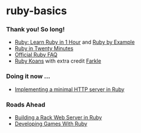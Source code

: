 # ruby-basics

### Thank you! So long!
- [Ruby: Learn Ruby in 1 Hour](http://xahlee.info/ruby/ruby_basics.html) and [Ruby by Example](http://xahlee.info/ruby/ruby_index.html)
- [Ruby in Twenty Minutes](https://www.ruby-lang.org/en/documentation/quickstart/)
- [Official Ruby FAQ](https://www.ruby-lang.org/en/documentation/faq/)
- [Ruby Koans](http://rubykoans.com/) with extra credit [Farkle](https://en.wikipedia.org/wiki/Farkle)

### Doing it now ...
- [Implementing a minimal HTTP server in Ruby](https://practicingruby.com/articles/implementing-an-http-file-server)

### Roads Ahead
- [Building a Rack Web Server in Ruby](https://ksylvest.com/posts/2016-10-04/building-a-rack-web-server-in-ruby)
- [Developing Games With Ruby](https://leanpub.com/developing-games-with-ruby)
